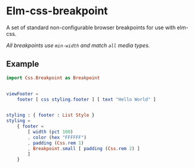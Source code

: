 # Elm-css-breakpoint

A set of standard non-configurable browser breakpoints for use with elm-css.

_All breakpoints use `min-width` and match `all` media types._

## Example

```elm
import Css.Breakpoint as Breakpoint


viewFooter =
    footer [ css styling.footer ] [ text "Hello World" ]


styling : { footer : List Style }
styling =
    { footer =
        [ width (pct 100)
        , color (hex "FFFFFF")
        , padding (Css.rem 1)
        , Breakpoint.small [ padding (Css.rem 2) ]
        ]
    }
```
